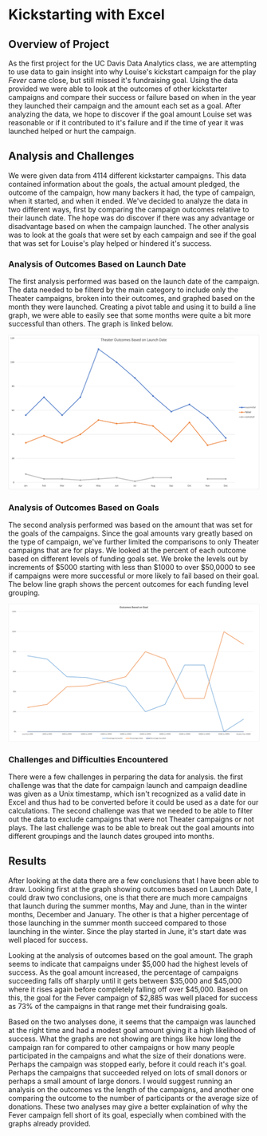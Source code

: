 # Kickstarting with Excel

## Overview of Project

As the first project for the UC Davis Data Analytics class, we are attempting to use data to gain insight into why Louise's kickstart campaign for the play *Fever* came close, but still missed it's fundraising goal.  Using the data provided we were able to look at the outcomes of other kickstarter campaigns and compare their success or failure based on when in the year they launched their campaign and the amount each set as a goal.  After analyzing the data, we hope to discover if the goal amount Louise set was reasonable or if it contributed to it's failure and if the time of year it was launched helped or hurt the campaign.  


## Analysis and Challenges

We were given data from 4114 different kickstarter campaigns.  This data contained information about the goals, the actual amount pledged, the outcome of the campaign, how many backers it had, the type of campaign, when it started, and when it ended.  We've decided to analyze the data in two different ways, first by comparing the campaign outcomes relative to their launch date.  The hope was do discover if there was any advantage or disadvantage based on when the campaign launched.  The other analysis was to look at the goals that were set by each campaign and see if the goal that was set for Louise's play helped or hindered it's success.


### Analysis of Outcomes Based on Launch Date
The first analysis performed was based on the launch date of the campaign.  The data needed to be filterd by the main category to include only the Theater campaigns, broken into their outcomes, and graphed based on the month they were launched.  Creating a pivot table and using it to build a line graph, we were able to easily see that some months were quite a bit more successful than others.  The graph is linked below.  

![Theater Outcomes vs Launch](./resources/Theater_Outcomes_vs_Launch.png)

### Analysis of Outcomes Based on Goals

The second analysis performed was based on the amount that was set for the goals of the campaigns.  Since the goal amounts vary greatly based on the type of campaign, we've further limited the comparisons to only Theater campaigns that are for plays.  We looked at the percent of each outcome based on different levels of funding goals set.  We broke the levels out by increments of $5000 starting with less than $1000 to over $50,0000 to see if campaigns were more successful or more likely to fail based on their goal.  The below line graph shows the percent outcomes for each funding level grouping.

![Outcomes vs Goals](./resources/Outcomes_vs_Goals.png)

### Challenges and Difficulties Encountered

There were a few challenges in perparing the data for analysis.  the first challenge was that the date for campaign launch and campaign deadline was given as a Unix timestamp, which isn't recognized as a valid date in Excel and thus had to be converted before it could be used as a date for our calculations.  The second challenge was that we needed to be able to filter out the data to exclude campaigns that were not Theater campaigns or not plays.  The last challenge was to be able to break out the goal amounts into different groupings and the launch dates grouped into months.  

## Results

After looking at the data there are a few conclusions that I have been able to draw.  Looking first at the graph showing outcomes based on Launch Date, I could draw two conclusions, one is that there are much more campaigns that launch during the summer months, May and June, than in the winter months, December and January.  The other is that a higher percentage of those launching in the summer month succeed compared to those launching in the winter.  Since the play started in June, it's start date was well placed for success.  

Looking at the analysis of outcomes based on the goal amount.  The graph seems to indicate that campaigns under $5,000 had the highest levels of success.  As the goal amount increased, the percentage of campaigns succeeding falls off sharply until it gets between $35,000 and $45,000 where it rises again before completely falling off over $45,000.  Based on this, the goal for the Fever campaign of $2,885 was well placed for success as 73% of the campaigns in that range met their fundraising goals.

Based on the two analyses done, it seems that the campaign was launched at the right time and had a modest goal amount giving it a high likelihood of success.
What the graphs are not showing are things like how long the campaign ran for compared to other campaigns or how many people participated in the campaigns and what the size of their donations were.  Perhaps the campaign was stopped early, before it could reach it's goal.  Perhaps the campaigns that succeeded relyed on lots of small donors or perhaps a small amount of large donors.  I would suggest running an analysis on the outcomes vs the length of the campaigns, and another one comparing the outcome to the number of participants or the average size of donations. These two analyses may give a better explaination of why the Fever campaign fell short of its goal, especially when combined with the graphs already provided.    
